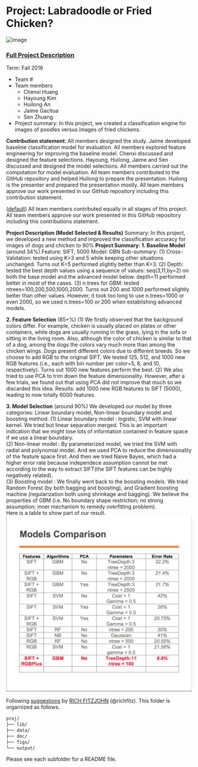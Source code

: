 # Project: Labradoodle or Fried Chicken? 
![image](https://s-media-cache-ak0.pinimg.com/236x/6b/01/3c/6b013cd759c69d17ffd1b67b3c1fbbbf.jpg)
### [Full Project Description](doc/project3_desc.html)

Term: Fall 2016

+ Team #
+ Team members
	+ Chenxi Huang
	+ Hayoung Kim
	+ Huilong An
	+ Jaime Gacitua
	+ Sen Zhuang
+ Project summary: In this project, we created a classification engine for images of poodles versus images of fried chickens. 
	
**Contribution statement**:
All members designed the study. Jaime developed baseline classification model for evaluation. All members explored feature engineering for improving the baseline model. Chenxi discussed and designed the feature selections. Hayoung, Huilong, Jaime and Sen discussed and designed the model selections. All members carried out the computation for model evaluation. All team members contributed to the GitHub repository and helped Huilong to prepare the presentation. Huilong is the presenter and prepared the presentation mostly. All team members approve our work presented in our GitHub repository including this contribution statement.


([default](doc/a_note_on_contributions.md)) All team members contributed equally in all stages of this project. All team members approve our work presented in this GitHub repository including this contributions statement. 

**Project Description (Model Selected & Results)**
Summary: In this project, we developed a new method and improved the classification accuracy for images of dogs and chicken to 90%
**Project Summary**:
**1. Baseline Model** (around 34%)
Feature: SIFT, 5000
Model: GBN
Sub-summary:
(1) Cross-Validation: tested using K=3 and 5 while keeping other situations unchanged. 
Turns out K=5 performed slightly better than K=3.
(2) Depth: tested the best depth values using a sequence of values: seq(3,11,by=2) on both the base model and the advanced model below. 
depth=11 performed better in most of the cases. 
(3) n.trees for GBM: tested ntrees=100,200,500,1000,2000.
Turns out 200 and 1000 performed slightly better than other values. However, it took too long to use n.trees=1000 or even 2000, so we used n.trees=100 or 200 when establishing advanced models. 

**2. Feature Selection** (85+%)
(1) We firstly observed that the background colors differ. For example, chicken is usually placed on plates or other containers, while dogs are usually running in the grass, lying in the sofa or sitting in the living room. Also, although the color of chicken is similar to that of a dog, among the dogs the colors vary much more than among the chicken wings. Dogs present different colors due to different breeds.
So we choose to add RGB to the original SIFT. 
We tested 125, 512, and 1000 new RGB features (i.e., each with bin number per color=5, 8, and 10, respectively). Turns out 1000 new features perform the best. 
(2) We also tried to use PCA to trim down the feature dimensionality. However, after a few trials, we found out that using PCA did not improve that much so we discarded this idea. 
Results: add 1000 new RGB features to SIFT (5000), leading to now totally 6000 features. 

**3. Model Selection** (around 90%)
We developed our model by three categories: Linear boundary model, Non-linear boundary model and boosting method.
(1) Linear boundary model : logistic, SVM with linear kernel. We tried but linear separation merged. This is an important indication that we might lose lots of information contained in feature space if we use a linear boundary.<br>
(2) Non-linear model : By parameterized model, we tried the SVM with radial and polynomial model. And we used PCA to reduce the dimensionality of the feature space first. And then we tried Naive Bayes, which had a higher error rate because independece assumption cannot be met according to the way to extract SIFT(the SIFT features can be highly negatively related).<br>
(3) Boosting model : We finally went back to the boosting models. We tried Random Forest (by both bagging and boosting), and Gradient boosting machine (regularization both using shrinkage and bagging). We believe the properties of GBM (i.e. No boundary shape restriction; no strong assumption; inner mechanism to remedy overfitting problem).<br>
Here is a table to show part of our result.<br>
![image](https://github.com/TZstatsADS/Fall2016-proj3-grp6/blob/master/figs/model_comparision_table.png)







Following [suggestions](http://nicercode.github.io/blog/2013-04-05-projects/) by [RICH FITZJOHN](http://nicercode.github.io/about/#Team) (@richfitz). This folder is orgarnized as follows.

```
proj/
├── lib/
├── data/
├── doc/
├── figs/
└── output/
```

Please see each subfolder for a README file.
